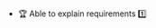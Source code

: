 * <span id="outcome-brainstorming-introduction-one">:trophy: Able to explain requirements :one:</span>
